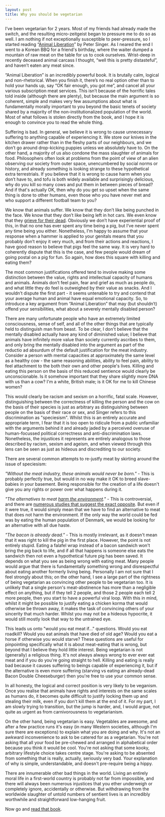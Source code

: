 ```yaml
---
layout: post
title: Why you should be vegetarian
---
```

I’ve been vegetarian for 2 years. Most of my friends had already made the switch, and the resulting micro-zeitgeist began to pressure me to do so as well. I am nothing if not exceptionally susceptible to peer-pressure, so I started reading “<a href="http://www.amazon.co.uk/Animal-Liberation-Definitive-Classic-Movement/dp/0061711306" target="_blank">Animal Liberation</a>” by Peter Singer. As I neared the end I went to a Korean BBQ for a friend's birthday, where the waiter dumped a mountain of raw meat on the table for us to cook ourselves. Wrist-deep in recently deceased animal carcass I thought, “well this is pretty distasteful”, and haven’t eaten any meat since.

“Animal Liberation” is an incredibly powerful book. It is brutally calm, logical and non-rhetorical. When you finish it, there’s no real option other than to hold your hands up, say “OK fair enough, you got me”, and cancel all your various subscription meat services. This isn’t because of the horrific tales told inside (although there are plenty), but because the main argument is so coherent, simple and makes very few assumptions about what is fundamentally morally important to you beyond the basic tenets of society shared by a majority of the non-institutionalized population of the world. Most of what follows is stolen directly from the book, and I hope it is enough to convince you to read the whole thing.

Suffering is bad. In general, we believe it is wrong to cause unnecessary suffering to anything capable of experiencing it. We store our knives in the kitchen drawer rather than in the fleshy parts of our neighbours, and we don’t go around drop-kicking puppies unless we absolutely have to. On the other hand, a majority of us also condone the mass slaughter of animals for food. Philosophers often look at problems from the point of view of an alien observing our society from outer space, unencumbered by social norms or history, and already something is looking strange to these hypothetical extra terrestrials. If you believe that it is wrong to cause harm when you don’t have to, and tofu is both widely available and surprisingly delicious, why do you kill so many cows and put them in between pieces of bread? And if that's actually OK, then why do you get so upset when the same thing is done to other humans, even those who you have never met and who support a different football team to you?

We know that animals suffer. We know that they don’t like being punched in the face. We know that they don’t like being left in hot cars. We even know that they <a href="http://www.wdcs-de.org/docs/Bottlenose_Dolphin_mourning_dead_newborn_calf.pdf" target="_blank">grieve for their dead</a>. Obviously we don’t have experiential proof of this, in that no one has ever spent any time being a pig, but I’ve never spent any time being you either. Nonetheless, I’m happy to assume that your response when a hammer is applied to your genitals means that you probably don’t enjoy it very much, and from their actions and reactions, I have good reason to believe that pigs feel the same way. It is very hard to coherently dispute that this is the case, and few people would dream of going postal on a pig for fun. So again, how does this square with killing and eating them?

The most common justifications offered tend to involve making some distinction between the value, rights and intellectual capacity of humans and animals. Animals don’t feel pain, fear and grief as much as people do, and what little they do feel is outweighed by their value as snacks. And I wouldn’t dispute the first part - it seems untenable to try and contend that your average human and animal have equal emotional capacity. So, to introduce a key argument from “Animal Liberation” that may (but shouldn’t) offend your sensibilities, what about a severely mentally disabled person?

There are many unfortunate people who have an extremely limited consciousness, sense of self, and all of the other things that are typically held to distinguish man from beast. To be clear, I don't believe that the mentally disabled actually have any kind of diminished value; I believe that animals have infinitely more value than society currently ascribes to them, and only bring the mentally disabled into the argument as part of the reductio ad absurdum of the default justification for the meat industry. Consider a person with mental capacities at approximately the same level as a healthy cow - the same reasoning abilities, ability to feel pain, ability to feel attachment to the both their own and other people's lives. Killing and eating this person on the basis of this reduced sentience would clearly be unconscionable. Is it somehow important that they share slightly more DNA with us than a cow? I'm a white, British male; is it OK for me to kill Chinese women?

This would clearly be racism and sexism on a horrific, fatal scale. However, distinguishing between the correctness of killing the person and the cow on the basis of their species is just as arbitrary as distinguishing between people on the basis of their race or sex, and Singer refers to this discrimination as "speciesism". Whilst this is an entirely accurate and appropriate term, I fear that it is too open to ridicule from a public unfamiliar with the arguments behind it and already jaded by a perceived overuse of human-focussed political correctness and anti-discrimination laws. Nonetheless, the injustices it represents are entirely analogous to those described by racism, sexism and ageism, and when viewed through this lens can be seen as just as hideous and discrediting to our society.

There are several common attempts to re-justfy meat by skirting around the issue of speciesism:

<em>"Without the meat industry, these animals would never be born."</em> - This is probably perfectly true, but would in no way make it OK to breed slave-babies in your basement. Being responsible for the creation of a life doesn't give you any rights or power over what happens during it.

<em>"The alternatives to meat <a href="http://www.theguardian.com/commentisfree/2010/sep/06/meat-production-veganism-deforestation" target="_blank">harm the environment</a>."</em> - This is controversial, and there are <a href="http://www.theguardian.com/commentisfree/2013/nov/27/al-gore-veganism-eating-words-sceptical-meat-eating" target="_blank">numerous studies that suggest the exact opposite</a>. But even if it were true, it would simply mean that we have to find an alternative to meat that does not harm the environment. If the only way the world could be fed was by eating the human population of Denmark, we would be looking for an alternative with all due haste.

<em>"The bacon is already dead."</em> - This is mostly irrelevant, as it doesn't mean that it was right to kill the pig in the first place. However, the point is not entirely stupid. Eating a falafel wrap instead of a bacon sandwich won't bring the pig back to life, and if all that happens is someone else eats the sandwich then not even a hypothetical future pig has been saved. It depends on what you see as being wrong with eating meat. Many people would argue that there is fundamentally something wrong and disrespectful about eating another formerly living being. Personally I am not sure that I feel strongly about this; on the other hand, I see a large part of the rightness of being vegetarian as convincing other people to be vegetarian too. It is unlikely that a single person's meat-abstinence has more than a negligible effect on anything, but if they tell 2 people, and those 2 people each tell 2 more people, then you start to have a powerful viral loop. With this in mind, whilst it might be possible to justify eating a chicken korma that would otherwise be thrown away, it makes the task of convincing others of your sincerity that much harder. Whilst you may not be a hideous hypocrite, it would still mostly look that way to the untrained eye.

This leads us onto "would you eat meat if…" questions. Would you eat roadkill? Would you eat animals that have died of old age? Would you eat a horse if otherwise you would starve? These questions are useful for pinpointing specifically what it is about meat-eating that is wrong, but beyond that I believe they hold little interest. Being vegetarian is not (generally) a religious thing. It's not always always wrong to ever ever eat meat and if you do you're going straight to hell. Killing and eating is really bad because it causes suffering to beings capable of experiencing it, but if the alternative is even more suffering (starving vs eating an already-dead Bacon Double Cheeseburger) then you're free to use your common sense.

In all honesty, the logical and correct position is very likely to be veganism. Once you realise that animals have rights and interests on the same scales as humans do, it becomes quite difficult to justify locking them up and stealing their milk, even if you don't kill them at the end of it. For my part, I am slowly trying to transition, but the jump is harder, and, I would argue, not quite as urgent as from carnivorousness to vegetarianism.

On the other hand, being vegetarian is easy. Vegetables are awesome, and after a few practice runs it's easy (in many Western societies, although I'm sure there are exceptions) to explain what you are doing and why. It's not an awkward inconvenience to ask to be catered for as a vegetarian. You're not asking that all your food be pre-chewed and arranged in alphabetical order because you think it would be cool. You're not asking that some kooky, arbitrary lifestyle choice takes centre stage. You're asking to be absented from something that is really, actually, seriously very bad. Your explanation of why is simple, understandable, and doesn't pre-require being a hippy.

There are innumerable other bad things in the world. Living an entirely moral life in a first-world country is probably not far from impossible, and there will always been numerous injustices that you ether underweigh or completely ignore, accidentally or otherwise. But withdrawing from the worldwide slaughter of untold numbers of sentient lives is an incredibly worthwhile and straightforward low-hanging fruit.

Now go and <a href="http://www.amazon.co.uk/Animal-Liberation-Definitive-Classic-Movement/dp/0061711306" target="_blank">read that book</a>.

